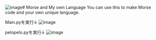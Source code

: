 ![image](https://github.com/hs02uly/Morse-and-My-own-Lang/assets/100026529/08c78a17-7ef8-4af2-9a8b-4259bbf10db1)# Morse and My own Language
You can use this to make Morse code and your own unique language.

Main.pyを実行↓
![image](https://github.com/hs02uly/Morse-and-My-own-Lang/assets/100026529/76b852bc-0a0b-4d9f-9660-f9b3e880186a)

pelopelo.pyを実行↓
![image](https://github.com/hs02uly/Morse-and-My-own-Lang/assets/100026529/aca8c4b8-8096-46da-bf18-7e72f9286da6)
